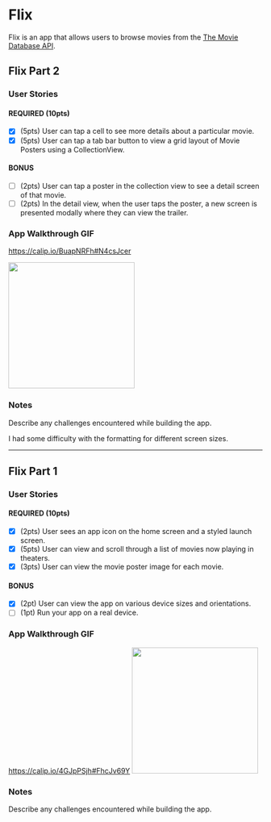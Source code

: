 # Flix

Flix is an app that allows users to browse movies from the [The Movie Database API](http://docs.themoviedb.apiary.io/#).


## Flix Part 2

### User Stories

#### REQUIRED (10pts)
- [x] (5pts) User can tap a cell to see more details about a particular movie.
- [x] (5pts) User can tap a tab bar button to view a grid layout of Movie Posters using a CollectionView.

#### BONUS
- [ ] (2pts) User can tap a poster in the collection view to see a detail screen of that movie.
- [ ] (2pts) In the detail view, when the user taps the poster, a new screen is presented modally where they can view the trailer.

### App Walkthrough GIF
https://calip.io/BuapNRFh#N4csJcer

<img src="https://calip.io/BuapNRFh#N4csJcer" width=250><br>

### Notes
Describe any challenges encountered while building the app.

I had some difficulty with the formatting for different screen sizes. 


---

## Flix Part 1

### User Stories

#### REQUIRED (10pts)
- [x] (2pts) User sees an app icon on the home screen and a styled launch screen.
- [x] (5pts) User can view and scroll through a list of movies now playing in theaters.
- [x] (3pts) User can view the movie poster image for each movie.

#### BONUS
- [x] (2pt) User can view the app on various device sizes and orientations.
- [ ] (1pt) Run your app on a real device.

### App Walkthrough GIF

https://calip.io/4GJpPSjh#FhcJv69Y
<img src="https://calip.io/4GJpPSjh#FhcJv69Y" width=250><br>

### Notes
Describe any challenges encountered while building the app.
